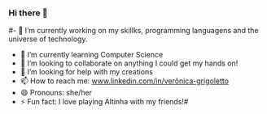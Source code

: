 ### Hi there 👋

#- 🔭 I’m currently working on my skillks, programming languagens and the universe of technology.
- 🌱 I’m currently learning Computer Science
- 👯 I’m looking to collaborate on anything I could get my hands on!
- 🤔 I’m looking for help with my creations
- 📫 How to reach me: www.linkedin.com/in/verônica-grigoletto
- 😄 Pronouns: she/her
- ⚡ Fun fact: I love playing Altinha with my friends!#
